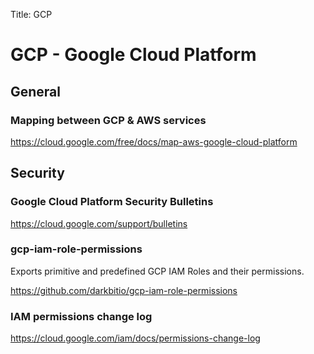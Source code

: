 Title: GCP

# GCP - Google Cloud Platform

## General

### Mapping between GCP & AWS services

<https://cloud.google.com/free/docs/map-aws-google-cloud-platform>

## Security

### Google Cloud Platform Security Bulletins

<https://cloud.google.com/support/bulletins>

### gcp-iam-role-permissions

Exports primitive and predefined GCP IAM Roles and their permissions.

<https://github.com/darkbitio/gcp-iam-role-permissions>

### IAM permissions change log 

<https://cloud.google.com/iam/docs/permissions-change-log>